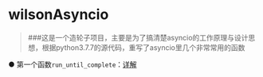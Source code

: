 # wilsonAsyncio


>###这是一个造轮子项目，主要是为了搞清楚asyncio的工作原理与设计思想，根据python3.7.7的源代码，重写了asyncio里几个非常常用的函数

● 第一个函数`run_until_complete`：[详解](https://www.cnblogs.com/MrVolleyball/p/15709855.html)  